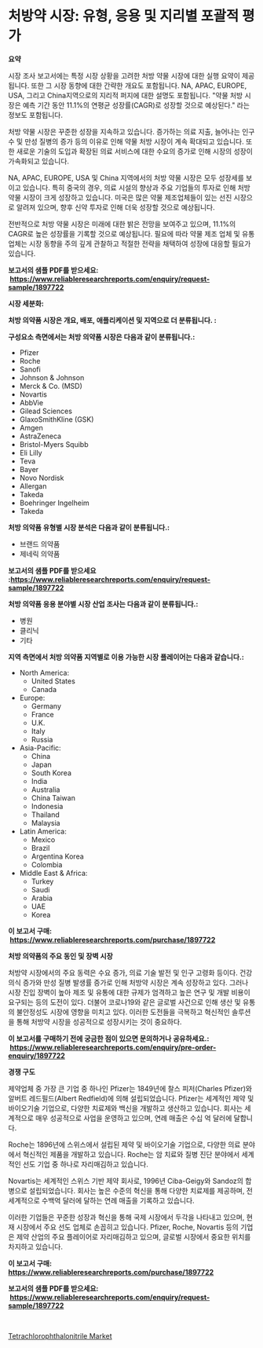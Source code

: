 <p><h1>처방약 시장: 유형, 응용 및 지리별 포괄적 평가</h1></p><p><strong>요약</strong></p>
<p><p>시장 조사 보고서에는 특정 시장 상황을 고려한 처방 약물 시장에 대한 실행 요약이 제공됩니다. 또한 그 시장 동향에 대한 간략한 개요도 포함됩니다. NA, APAC, EUROPE, USA, 그리고 China지역으로의 지리적 퍼지에 대한 설명도 포함됩니다. "약물 처방 시장은 예측 기간 동안 11.1%의 연평균 성장률(CAGR)로 성장할 것으로 예상된다." 라는 정보도 포함됩니다.</p><p>처방 약물 시장은 꾸준한 성장을 지속하고 있습니다. 증가하는 의료 지출, 늘어나는 인구 수 및 만성 질병의 증가 등의 이유로 인해 약물 처방 시장이 계속 확대되고 있습니다. 또한 새로운 기술의 도입과 확장된 의료 서비스에 대한 수요의 증가로 인해 시장의 성장이 가속화되고 있습니다.</p><p>NA, APAC, EUROPE, USA 및 China 지역에서의 처방 약물 시장은 모두 성장세를 보이고 있습니다. 특히 중국의 경우, 의료 시설의 향상과 주요 기업들의 투자로 인해 처방 약물 시장이 크게 성장하고 있습니다. 미국은 많은 약물 제조업체들이 있는 선진 시장으로 알려져 있으며, 향후 신약 투자로 인해 더욱 성장할 것으로 예상됩니다.</p><p>전반적으로 처방 약물 시장은 미래에 대한 밝은 전망을 보여주고 있으며, 11.1%의 CAGR로 높은 성장률을 기록할 것으로 예상됩니다. 필요에 따라 약물 제조 업체 및 유통업체는 시장 동향을 주의 깊게 관찰하고 적절한 전략을 채택하여 성장에 대응할 필요가 있습니다.</p></p>
<p><strong>보고서의 샘플 PDF를 받으세요: &nbsp;<a href="https://www.reliableresearchreports.com/enquiry/request-sample/1897722">https://www.reliableresearchreports.com/enquiry/request-sample/1897722</a></strong></p>
<p><strong>시장 세분화:</strong></p>
<p><strong> 처방 의약품 시장은 개요, 배포, 애플리케이션 및 지역으로 더 분류됩니다. :</strong></p>
<p><strong>구성요소 측면에서는 처방 의약품 시장은 다음과 같이 분류됩니다.:</strong></p>
<p><ul><li>Pfizer</li><li>Roche</li><li>Sanofi</li><li>Johnson & Johnson</li><li>Merck & Co. (MSD)</li><li>Novartis</li><li>AbbVie</li><li>Gilead Sciences</li><li>GlaxoSmithKline (GSK)</li><li>Amgen</li><li>AstraZeneca</li><li>Bristol-Myers Squibb</li><li>Eli Lilly</li><li>Teva</li><li>Bayer</li><li>Novo Nordisk</li><li>Allergan</li><li>Takeda</li><li>Boehringer Ingelheim</li><li>Takeda</li></ul></p>
<p><strong> 처방 의약품 유형별 시장 분석은 다음과 같이 분류됩니다.:</strong></p>
<p><ul><li>브랜드 의약품</li><li>제네릭 의약품</li></ul></p>
<p><strong>보고서의 샘플 PDF를 받으세요 :<a href="https://www.reliableresearchreports.com/enquiry/request-sample/1897722">https://www.reliableresearchreports.com/enquiry/request-sample/1897722</a></strong></p>
<p><strong> 처방 의약품 응용 분야별 시장 산업 조사는 다음과 같이 분류됩니다.:</strong></p>
<p><ul><li>병원</li><li>클리닉</li><li>기타</li></ul></p>
<p><strong>지역 측면에서 처방 의약품 지역별로 이용 가능한 시장 플레이어는 다음과 같습니다.:</strong></p>
<p><ul>
    <li>
        North America:
        <ul>
            <li>United States</li>
            <li>Canada</li>
        </ul>
    </li>
    <li>
        Europe:
        <ul>
            <li>Germany</li>
            <li>France</li>
            <li>U.K.</li>
            <li>Italy</li>
            <li>Russia</li>
        </ul>
    </li>
    <li>
        Asia-Pacific:
        <ul>
            <li>China</li>
            <li>Japan</li>
            <li>South Korea</li>
            <li>India</li>
            <li>Australia</li>
            <li>China Taiwan</li>
            <li>Indonesia</li>
            <li>Thailand</li>
            <li>Malaysia</li>
        </ul>
    </li>
    <li>
        Latin America:
        <ul>
            <li>Mexico</li>
            <li>Brazil</li>
            <li>Argentina Korea</li>
            <li>Colombia</li>
        </ul>
    </li>
    <li>
        Middle East & Africa:
        <ul>
            <li>Turkey</li>
            <li>Saudi</li>
            <li>Arabia</li>
            <li>UAE</li>
            <li>Korea</li>
        </ul>
    </li>
    </ul></p>
<p><strong>이 보고서 구매: &nbsp;<a href="https://www.reliableresearchreports.com/purchase/1897722">https://www.reliableresearchreports.com/purchase/1897722</a></strong></p>
<p><strong>처방 의약품의 주요 동인 및 장벽 시장</strong></p>
<p><p>처방약 시장에서의 주요 동력은 수요 증가, 의료 기술 발전 및 인구 고령화 등이다. 건강 의식 증가와 만성 질병 발생률 증가로 인해 처방약 시장은 계속 성장하고 있다. 그러나 시장 진입 장벽이 높아 제조 및 유통에 대한 규제가 엄격하고 높은 연구 및 개발 비용이 요구되는 등의 도전이 있다. 더불어 코로나19와 같은 글로벌 사건으로 인해 생산 및 유통의 불안정성도 시장에 영향을 미치고 있다. 이러한 도전들을 극복하고 혁신적인 솔루션을 통해 처방약 시장을 성공적으로 성장시키는 것이 중요하다.</p></p>
<p><strong>이 보고서를 구매하기 전에 궁금한 점이 있으면 문의하거나 공유하세요.: &nbsp;<a href="https://www.reliableresearchreports.com/enquiry/pre-order-enquiry/1897722">https://www.reliableresearchreports.com/enquiry/pre-order-enquiry/1897722</a></strong></p>
<p><strong>경쟁 구도</strong></p>
<p><p>제약업체 중 가장 큰 기업 중 하나인 Pfizer는 1849년에 찰스 피저(Charles Pfizer)와 알버트 레드필드(Albert Redfield)에 의해 설립되었습니다. Pfizer는 세계적인 제약 및 바이오기술 기업으로, 다양한 치료제와 백신을 개발하고 생산하고 있습니다. 회사는 세계적으로 매우 성공적으로 사업을 운영하고 있으며, 연례 매출은 수십 억 달러에 달합니다.</p><p>Roche는 1896년에 스위스에서 설립된 제약 및 바이오기술 기업으로, 다양한 의료 분야에서 혁신적인 제품을 개발하고 있습니다. Roche는 암 치료와 질병 진단 분야에서 세계적인 선도 기업 중 하나로 자리매김하고 있습니다.</p><p>Novartis는 세계적인 스위스 기반 제약 회사로, 1996년 Ciba-Geigy와 Sandoz의 합병으로 설립되었습니다. 회사는 높은 수준의 혁신을 통해 다양한 치료제를 제공하며, 전 세계적으로 수백억 달러에 달하는 연례 매출을 기록하고 있습니다.</p><p>이러한 기업들은 꾸준한 성장과 혁신을 통해 국제 시장에서 두각을 나타내고 있으며, 현재 시장에서 주요 선도 업체로 손꼽히고 있습니다. Pfizer, Roche, Novartis 등의 기업은 제약 산업의 주요 플레이어로 자리매김하고 있으며, 글로벌 시장에서 중요한 위치를 차지하고 있습니다.</p></p>
<p><strong>이 보고서 구매: &nbsp; <a href="https://www.reliableresearchreports.com/purchase/1897722">https://www.reliableresearchreports.com/purchase/1897722</a></strong></p>
<p><strong>보고서의 샘플 PDF를 받으세요: &nbsp;<a href="https://www.reliableresearchreports.com/enquiry/request-sample/1897722">https://www.reliableresearchreports.com/enquiry/request-sample/1897722</a></strong><strong></strong></p>
<p>&nbsp;</p>
<p><p><a href="https://github.com/Hazelklievgspy6vdcsmu106w/Market-Research-Report-List-1/blob/main/tetrachlorophthalonitrile-market.md">Tetrachlorophthalonitrile Market</a></p></p>